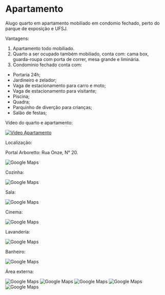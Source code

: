 # Apartamento

Alugo quarto em apartamento mobiliado em condomio fechado, perto do parque de exposição e UFSJ.

Vantagens:
1. Apartamento todo mobiliado.
2. Quarto a ser ocupado também mobiliado, conta com: cama box, guarda-roupa com porta de correr, mesa grande e liminária.
3. Condominio fechado conta com:
- Portaria 24h;
- Jardineiro e zelador;
- Vaga de estacionamento para carro e moto;
- Vaga de estacionamento para visitante;
- Piscina;
- Quadra;
- Parquinho de diverção para crianças;
- Salão de festas;

Vídeo do quarto e apartamento:

[![Video Apartamento](https://img.youtube.com/vi/_V-sQH9bxEM/0.jpg)](https://www.youtube.com/watch?v=_V-sQH9bxEM)

Localização:

Portal Arboretto: Rua Onze, N° 20.

![Google Maps](https://campagnani.github.io/Apartamento/1-maps.png)

Cozinha:

![Google Maps](https://campagnani.github.io/Apartamento/2-cozinha.jpg)

Sala:

![Google Maps](https://campagnani.github.io/Apartamento/3-sala.jpg)

Cinema:

![Google Maps](https://campagnani.github.io/Apartamento/4-cinema.jpg)

Lavanderia:

![Google Maps](https://campagnani.github.io/Apartamento/5-lavanderia.jpg)

Banheiro:

![Google Maps](https://campagnani.github.io/Apartamento/6-banheiro.jpg)

Área externa:

![Google Maps](https://campagnani.github.io/Apartamento/condominio0.jpg)
![Google Maps](https://campagnani.github.io/Apartamento/condominio1.jpg)
![Google Maps](https://campagnani.github.io/Apartamento/condominio2.jpg)
![Google Maps](https://campagnani.github.io/Apartamento/condominio3.jpg)
![Google Maps](https://campagnani.github.io/Apartamento/condominio4.jpg)
